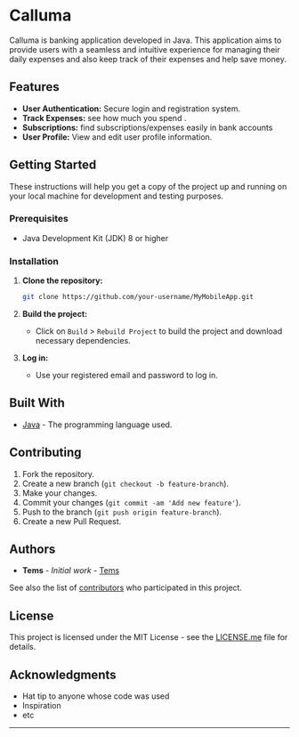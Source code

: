 # Calluma

Calluma is banking application developed in Java. This application aims to provide users with a seamless and intuitive experience for managing their daily expenses and also keep track of their expenses and help save money.

## Features

- **User Authentication:** Secure login and registration system.
- **Track Expenses:** see how much you spend .
- **Subscriptions:** find subscriptions/expenses easily in bank accounts
- **User Profile:** View and edit user profile information.


## Getting Started

These instructions will help you get a copy of the project up and running on your local machine for development and testing purposes.

### Prerequisites

- Java Development Kit (JDK) 8 or higher

### Installation

1. **Clone the repository:**

   ```bash
   git clone https://github.com/your-username/MyMobileApp.git
   ```

2. **Build the project:**

   - Click on `Build` > `Rebuild Project` to build the project and download necessary dependencies.


3. **Log in:**

   - Use your registered email and password to log in.

## Built With

- [Java](https://www.java.com) - The programming language used.

## Contributing

1. Fork the repository.
2. Create a new branch (`git checkout -b feature-branch`).
3. Make your changes.
4. Commit your changes (`git commit -am 'Add new feature'`).
5. Push to the branch (`git push origin feature-branch`).
6. Create a new Pull Request.

## Authors

- **Tems** - _Initial work_ - [Tems](https://github.com/your-username)

See also the list of [contributors](https://github.com/your-username/MyMobileApp/contributors) who participated in this project.

## License

This project is licensed under the MIT License - see the [LICENSE.me](LICENSE.md) file for details.

## Acknowledgments

- Hat tip to anyone whose code was used
- Inspiration
- etc

---

